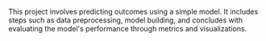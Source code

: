 This project involves predicting outcomes using a simple model. It includes steps such as data preprocessing, model building, and concludes with evaluating the model's performance through metrics and visualizations.
